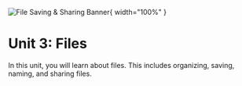 ![File Saving & Sharing Banner](/banners/FileSavingAndSharing.png){ width="100%" }


# Unit 3: Files

In this unit, you will learn about files. This includes organizing, saving, naming, and sharing files.
